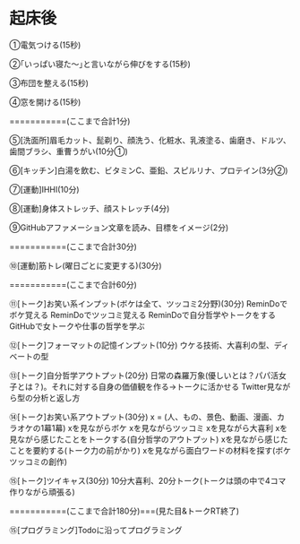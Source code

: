 # 起床後

 ①電気つける(15秒)

 ②｢いっぱい寝た～｣と言いながら伸びをする(15秒)

 ③布団を整える(15秒)

 ④窓を開ける(15秒)

===========(ここまで合計1分)

 ⑤[洗面所]眉毛カット、髭剃り、顔洗う、化粧水、乳液塗る、歯磨き、ドルツ、歯間ブラシ、重曹うがい(10分①)

 ⑥[キッチン]白湯を飲む、ビタミンC、亜鉛、スピルリナ、プロテイン(3分②)

 ⑦[運動]IHHI(10分)

 ⑧[運動]身体ストレッチ、顔ストレッチ(4分)
 
 ⑨GitHubアファメーション文章を読み、目標をイメージ(2分)
 
 ===========(ここまで合計30分)
 
 ⑩[運動]筋トレ(曜日ごとに変更する)(30分)
 
 ===========(ここまで合計60分)
 
 ⑪[トーク]お笑い系インプット(ボケは全て、ツッコミ2分野)(30分)
 ReminDoでボケ覚える
 ReminDoでツッコミ覚える
 ReminDoで自分哲学やトークをする
 GitHubで女トークや仕事の哲学を学ぶ

 ⑫[トーク]フォーマットの記憶インプット(10分)
 ウケる技術、大喜利の型、ディベートの型
 
 ⑬[トーク]自分哲学アウトプット(20分)
 日常の森羅万象(優しいとは？パパ活女子とは？)。それに対する自身の価値観を作る→トークに活かせる
 Twitter見ながら型の分析と返し方

 ⑭[トーク]お笑い系アウトプット(30分)
 x = (人、もの、景色、動画、漫画、カラオケの1幕1幕)
 xを見ながらボケ
 xを見ながらツッコミ
 xを見ながら大喜利
 xを見ながら感じたことをトークする(自分哲学のアウトプット)
 xを見ながら感じたことを要約する(トーク力の前がかり)
 xを見ながら面白ワードの材料を探す(ボケツッコミの創作)
 
 ⑮[トーク]ツイキャス(30分)
 10分大喜利、20分トーク(トークは頭の中で4コマ作りながら頑張る)
 
 ===========(ここまで合計180分)===(見た目&トークRT終了)

 ⑮[プログラミング]Todoに沿ってプログラミング


